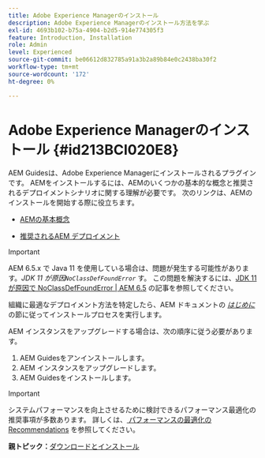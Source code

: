 ```yaml
---
title: Adobe Experience Managerのインストール
description: Adobe Experience Managerのインストール方法を学ぶ
exl-id: 4693b102-b75a-4904-b2d5-914e774305f3
feature: Introduction, Installation
role: Admin
level: Experienced
source-git-commit: be06612d832785a91a3b2a89b84e0c2438ba30f2
workflow-type: tm+mt
source-wordcount: '172'
ht-degree: 0%

---
```


# Adobe Experience Managerのインストール {#id213BCI020E8}

AEM Guidesは、Adobe Experience Managerにインストールされるプラグインです。 AEMをインストールするには、AEMのいくつかの基本的な概念と推奨されるデプロイメントシナリオに関する理解が必要です。 次のリンクは、AEMのインストールを開始する際に役立ちます。

- [AEMの基本概念 ](https://helpx.adobe.com/jp/experience-manager/6-5/sites/deploying/using/deploy.html#BasicConcepts)

- [ 推奨されるAEM デプロイメント ](https://helpx.adobe.com/jp/experience-manager/6-5/sites/deploying/using/recommended-deploys.html)


>[!IMPORTANT]
>
> AEM 6.5.x で Java 11 を使用している場合は、問題が発生する可能性があります。*JDK 11 が原因`NoClassDefFoundError`* す。 この問題を解決するには、[JDK 11 が原因で NoClassDefFoundError \| AEM 6.5](https://helpx.adobe.com/experience-manager/kb/jdk-11-causes-noclassdeffounderror---aem-6-5.html) の記事を参照してください。

組織に最適なデプロイメント方法を特定したら、AEM ドキュメントの *[はじめに ](https://helpx.adobe.com/jp/experience-manager/6-5/sites/deploying/using/deploy.html#GettingStarted)* の節に従ってインストールプロセスを実行します。

AEM インスタンスをアップグレードする場合は、次の順序に従う必要があります。

1. AEM Guidesをアンインストールします。
1. AEM インスタンスをアップグレードします。
1. AEM Guidesをインストールします。

>[!IMPORTANT]
>
> システムパフォーマンスを向上させるために検討できるパフォーマンス最適化の推奨事項が多数あります。 詳しくは、[ パフォーマンスの最適化のRecommendations](download-install-recommend-perf-optimiz.md#) を参照してください。

**親トピック：**&#x200B;[ ダウンロードとインストール ](download-install.md)
